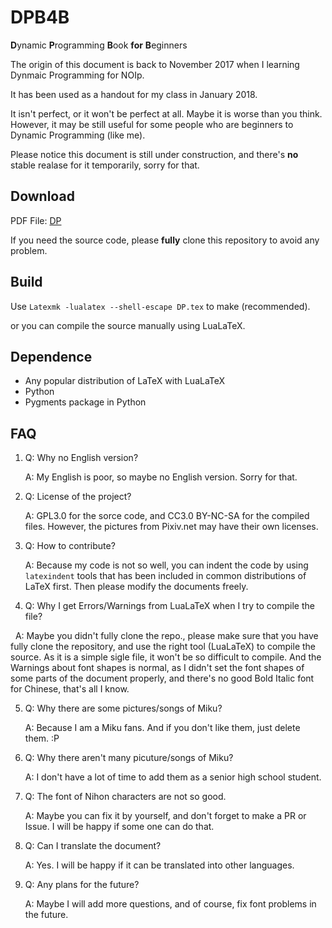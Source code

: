 # DPB4B
**D**ynamic **P**rogramming **B**ook **for** **B**eginners

The origin of this document is back to November 2017 when I learning Dynmaic Programming for NOIp.

It has been used as a handout for my class in January 2018.

It isn't perfect, or it won't be perfect at all. Maybe it is worse than you think. However, it may be still useful for some people who are beginners to Dynamic Programming (like me).

Please notice this document is still under construction, and there's **no** stable realase for it temporarily, sorry for that.

## Download
PDF File: [DP](https://github.com/MingqiHuang/DB4B/blob/master/DP.pdf)

If you need the source code, please **fully** clone this repository to avoid any problem.

## Build
Use `Latexmk -lualatex --shell-escape DP.tex` to make (recommended).

or you can compile the source manually using LuaLaTeX.

## Dependence
- Any popular distribution of LaTeX with LuaLaTeX
- Python
- Pygments package in Python

## FAQ
1. Q: Why no English version?

   A: My English is poor, so maybe no English version. Sorry for that.

2. Q: License of the project?

   A: GPL3.0 for the sorce code, and CC3.0 BY-NC-SA for the compiled files. However, the pictures from Pixiv.net may have their own licenses.

3. Q: How to contribute?

   A: Because my code is not so well, you can indent the code by using `latexindent` tools that has been included in common distributions of LaTeX first. Then please modify the documents freely.

4. Q: Why I get Errors/Warnings from LuaLaTeX when I try to compile the file?

   A: Maybe you didn't fully clone the repo., please make sure that you have fully clone the repository, and use the right tool (LuaLaTeX) to compile the source. As it is a simple sigle file, it won't be so difficult to compile. And the Warnings about font shapes is normal, as I didn't set the font shapes of some parts of the document properly, and there's no good Bold Italic font for Chinese, that's all I know.

5. Q: Why there are some pictures/songs of Miku?

   A: Because I am a Miku fans. And if you don't like them, just delete them. :P

6. Q: Why there aren't many picuture/songs of Miku?

   A: I don't have a lot of time to add them as a senior high school student.

7. Q: The font of Nihon characters are not so good.

   A: Maybe you can fix it by yourself, and don't forget to make a PR or Issue. I will be happy if some one can do that.

8. Q: Can I translate the document?

   A: Yes. I will be happy if it can be translated into other languages.

9. Q: Any plans for the future?

   A: Maybe I will add more questions, and of course, fix font problems in the future.
